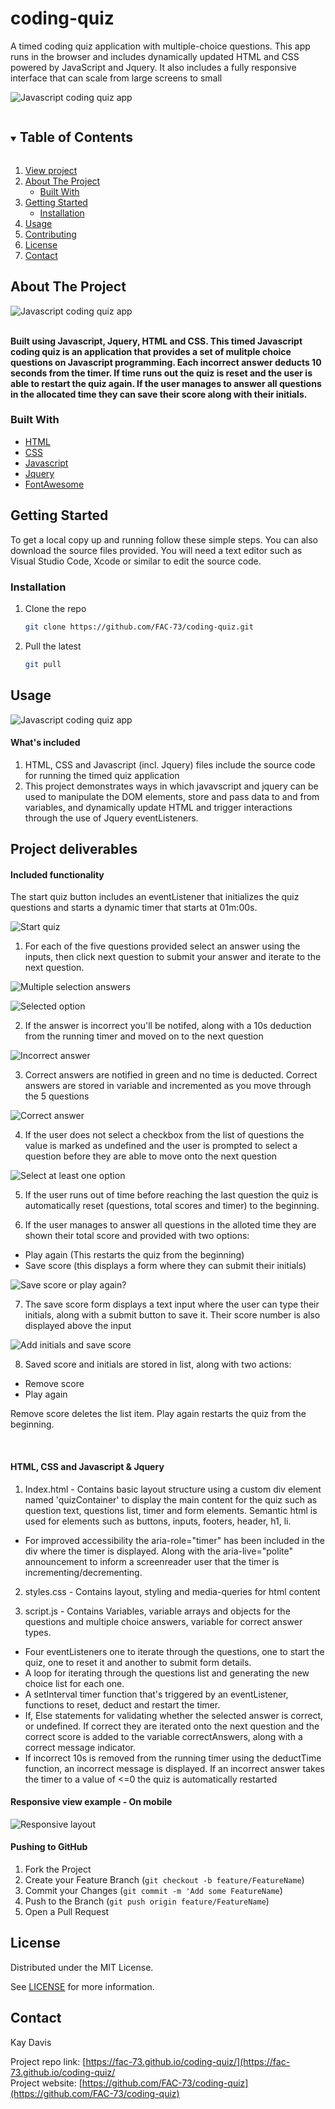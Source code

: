 # coding-quiz
A timed coding quiz application with multiple-choice questions. This app runs in the browser and includes dynamically updated HTML and CSS powered by JavaScript and Jquery. It also includes a fully responsive interface that can scale from large screens to small


![Javascript coding quiz app](https://github.com/FAC-73/coding-quiz/blob/main/Assets/Images/correct-answer.png?raw=true "Javascript coding quiz app")

<!-- TABLE OF CONTENTS -->
<details open="open">
  <summary><h2 style="display: inline-block">Table of Contents</h2></summary>
  <ol>
     <li>
      <a href="https://fac-73.github.io/coding-quiz/">View project</a></li>
    <li>
      <a href="#about-the-project">About The Project</a>
      <ul>
        <li><a href="#built-with">Built With</a></li>
      </ul>
    </li>
    <li>
      <a href="#getting-started">Getting Started</a>
      <ul>
        <li><a href="#installation">Installation</a></li>
      </ul>
    </li>
    <li><a href="#usage">Usage</a></li>
    <li><a href="#contributing">Contributing</a></li>
    <li><a href="#license">License</a></li>
    <li><a href="#contact">Contact</a></li>
  </ol>
</details>


<!-- ABOUT THE PROJECT -->
## About The Project

![Javascript coding quiz app](https://github.com/FAC-73/coding-quiz/blob/main/Assets/Images/score-total.png?raw=true "Javascript coding quiz app")
<br><br>

**Built using Javascript, Jquery, HTML and CSS. This timed Javascript coding quiz is an application that provides a set of mulitple choice questions on Javascript programming. Each incorrect answer deducts 10 seconds from the timer. If time runs out the quiz is reset and the user is able to restart the quiz again. If the user manages to answer all questions in the allocated time they can save their score along with their initials.**


### Built With

* [HTML](https://www.w3schools.com/)
* [CSS](https://www.w3schools.com/)
* [Javascript](https://www.w3schools.com/)
* [Jquery](https://jquery.com/)
* [FontAwesome](https://fontawesome.com/)


<!-- GETTING STARTED -->
## Getting Started

To get a local copy up and running follow these simple steps. You can also download the source files provided. You will need a text editor such as Visual Studio Code, Xcode or similar to edit the source code.

### Installation

1. Clone the repo
   ```sh
   git clone https://github.com/FAC-73/coding-quiz.git
   ```

2. Pull the latest
   ```sh
   git pull
   ```


<!-- USAGE EXAMPLES -->
## Usage

![Javascript coding quiz app](https://github.com/FAC-73/coding-quiz/blob/main/Assets/Images/Quiz-start.png?raw=true "Javascript coding quiz app")

#### What's included
1. HTML, CSS and Javascript (incl. Jquery) files include the source code for running the timed quiz application
2. This project demonstrates ways in which javavscript and jquery can be used to manipulate the DOM elements, store and pass data to and from variables, and dynamically update HTML and trigger interactions through the use of Jquery eventListeners.


## Project deliverables

#### Included functionality
The start quiz button includes an eventListener that initializes the quiz questions and starts a dynamic timer that starts at 01m:00s.

![Start quiz](https://github.com/FAC-73/coding-quiz/blob/main/Assets/Images/Quiz-start.png?raw=true "Start quiz")
<br>

1. For each of the five questions provided select an answer using the inputs, then click next question to submit your answer and iterate to the next question.

![Multiple selection answers](https://github.com/FAC-73/coding-quiz/blob/main/Assets/Images/Questions-Init.png?raw=true  "Multiple selection answers")
<br>

![Selected option](https://github.com/FAC-73/coding-quiz/blob/main/Assets/Images/Question-select.png?raw=true "Selected option")
<br>

2. If the answer is incorrect you'll be notifed, along with a 10s deduction from the running timer and moved on to the next question

![Incorrect answer](https://github.com/FAC-73/coding-quiz/blob/main/Assets/Images/incorrect-answer.png?raw=true "Incorrect answer")
<br>

3. Correct answers are notified in green and no time is deducted. Correct answers are stored in variable and incremented as you move through the 5 questions

![Correct answer](https://github.com/FAC-73/coding-quiz/blob/main/Assets/Images/correct-answer.png?raw=true "Correct answer")
<br>

4. If the user does not select a checkbox from the list of questions the value is marked as undefined and the user is prompted to select a question before they are able to move onto the next question

![Select at least one option](https://github.com/FAC-73/coding-quiz/blob/main/Assets/Images/undefined.png?raw=true "Select at least one option")
<br>

5. If the user runs out of time before reaching the last question the quiz is automatically reset (questions, total scores and timer) to the beginning. 

6. If the user manages to answer all questions in the alloted time they are shown their total score and provided with two options: 
- Play again (This restarts the quiz from the beginning)
- Save score (this displays a form where they can submit their initials)

![Save score or play again?](https://github.com/FAC-73/coding-quiz/blob/main/Assets/Images/score-total.png?raw=true "Save score or play again?")
<br>

7. The save score form displays a text input where the user can type their initials, along with a submit button to save it. Their score number is also displayed above the input

![Add initials and save score](https://github.com/FAC-73/coding-quiz/blob/main/Assets/Images/Add-initials.png?raw=true "Add initials and save score")
<br>

8. Saved score and initials are stored in list, along with two actions:
- Remove score
- Play again

Remove score deletes the list item. Play again restarts the quiz from the beginning.

<br>


#### HTML, CSS and Javascript & Jquery
1. Index.html - Contains basic layout structure using a custom div element named 'quizContainer' to display the main content for the quiz such as question text, questions list, timer and form elements. 
Semantic html is used for elements such as buttons, inputs, footers, header, h1, li. 

- For improved accessibility the aria-role="timer" has been included in the div where the timer is displayed. Along with the aria-live="polite" announcement to inform a screenreader user that the timer is incrementing/decrementing. 

2. styles.css - Contains layout, styling and media-queries for html content

3. script.js - Contains Variables, variable arrays and objects for the questions and multiple choice answers, variable for correct answer types. 
- Four eventListeners one to iterate through the questions, one to start the quiz, one to reset it and another to submit form details. 
- A loop for iterating through the questions list and generating the new choice list for each one. 
- A setInterval timer function that's triggered by an eventListener, functions to reset, deduct and restart the timer. 
- If, Else statements for validating whether the selected answer is correct, or undefined. If correct they are iterated onto the next question and the correct score is added to the variable correctAnswers, along with a correct message indicator. 
- If incorrect 10s is removed from the running timer using the deductTime function, an incorrect message is displayed. If an incorrect answer takes the timer to a value of <=0 the quiz is automatically restarted



#### Responsive view example - On mobile
![Responsive layout](https://github.com/FAC-73/coding-quiz/blob/main/Assets/Images/Responsive.png?raw=true "Responsive views")


#### Pushing to GitHub

1. Fork the Project
2. Create your Feature Branch (`git checkout -b feature/FeatureName`)
3. Commit your Changes (`git commit -m 'Add some FeatureName`)
4. Push to the Branch (`git push origin feature/FeatureName`)
5. Open a Pull Request



<!-- LICENSE -->
## License

Distributed under the MIT License. 

See [LICENSE](https://github.com/FAC-73/coding-quiz/blob/main/LICENSE) for more information.



<!-- CONTACT -->
## Contact

Kay Davis

Project repo link: [https://fac-73.github.io/coding-quiz/](https://fac-73.github.io/coding-quiz/
<br>
Project website: [https://github.com/FAC-73/coding-quiz](https://github.com/FAC-73/coding-quiz)
